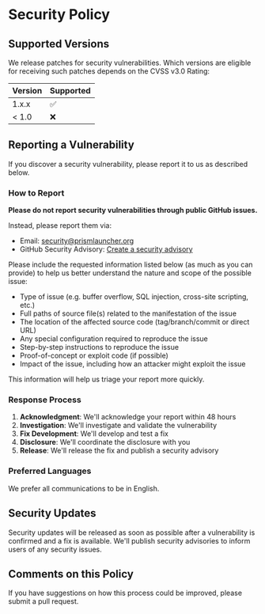 # Security Policy

## Supported Versions

We release patches for security vulnerabilities. Which versions are eligible for receiving such patches depends on the CVSS v3.0 Rating:

| Version | Supported          |
| ------- | ------------------ |
| 1.x.x   | ✅ |
| < 1.0   | ❌ |

## Reporting a Vulnerability

If you discover a security vulnerability, please report it to us as described below.

### How to Report

**Please do not report security vulnerabilities through public GitHub issues.**

Instead, please report them via:
- Email: security@prismlauncher.org
- GitHub Security Advisory: [Create a security advisory](https://github.com/Prism-Launcher/prismlauncher/security/advisories/new)

Please include the requested information listed below (as much as you can provide) to help us better understand the nature and scope of the possible issue:

- Type of issue (e.g. buffer overflow, SQL injection, cross-site scripting, etc.)
- Full paths of source file(s) related to the manifestation of the issue
- The location of the affected source code (tag/branch/commit or direct URL)
- Any special configuration required to reproduce the issue
- Step-by-step instructions to reproduce the issue
- Proof-of-concept or exploit code (if possible)
- Impact of the issue, including how an attacker might exploit the issue

This information will help us triage your report more quickly.

### Response Process

1. **Acknowledgment**: We'll acknowledge your report within 48 hours
2. **Investigation**: We'll investigate and validate the vulnerability
3. **Fix Development**: We'll develop and test a fix
4. **Disclosure**: We'll coordinate the disclosure with you
5. **Release**: We'll release the fix and publish a security advisory

### Preferred Languages

We prefer all communications to be in English.

## Security Updates

Security updates will be released as soon as possible after a vulnerability is confirmed and a fix is available. We'll publish security advisories to inform users of any security issues.

## Comments on this Policy

If you have suggestions on how this process could be improved, please submit a pull request. 
